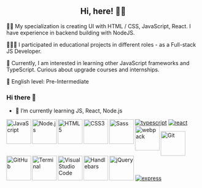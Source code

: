 <h2 align="center">Hi, here! 👨‍💻</h2>

✍🏼 My specialization is creating UI with HTML / CSS, JavaScript,  React. I have experience in backend building with NodeJS.

👷🏼‍♂️ I participated in educational projects in different roles - as a Full-stack JS Developer.

🌱 Currently, I am interested in learning other JavaScript frameworks and TypeScript. Curious about upgrade courses and internships. 

👅 English level: Pre-Intermediate




### Hi there 👋
- 🌱 I’m currently learning JS, React, Node.js


<!--




- 🔭 I’m currently working on ...
- 🌱 I’m currently learning ...
- 👯 I’m looking to collaborate on ...
- 🤔 I’m looking for help with ...
- 💬 Ask me about ...
- 📫 How to reach me: ...
- 😄 Pronouns: ...
- ⚡ Fun fact: ...
-->
<!-- telescope I’m currently working on my pet-projects -->
<!-- seedling I’m currently learning JS, React, Node.js -->
<!-- dancers I want to cooperate with an initiative team. Or ready to join an opensourse project. -->
<!-- thinking I’m looking for help with new technologies for me. -->
<!-- speech_balloon Ask me about anything. And if I can help you, I do it. -->

  <a href="https://www.typescriptlang.org/"><img src="https://img.shields.io/badge/Typescript-555?logo=typescript&style=for-the-badge" alt="typescript" title="TypeScript" /></a> 
  <a href="https://reactjs.org/"><img src="https://img.shields.io/badge/React-555?logo=react&style=for-the-badge" alt="react" title="react" /></a>
<img align="left" alt="JavaScript" width="64px" src="https://raw.githubusercontent.com/marvall/filmoteka/main/src/images/stack/js.png" />
<img align="left" alt="Node.js" width="64px" src="https://raw.githubusercontent.com/marvall/filmoteka/main/src/images/stack/node.png" />
<img align="left" alt="HTML5" width="64px" src="https://raw.githubusercontent.com/marvall/filmoteka/main/src/images/stack/html.png" />
<img align="left" alt="CSS3" width="64px" src="https://raw.githubusercontent.com/marvall/filmoteka/main/src/images/stack/css.png" />
<img align="left" alt="Sass" width="64px" src="https://raw.githubusercontent.com/marvall/filmoteka/main/src/images/stack/sass.png" />
<img align="left" alt="webpack" width="64px" src="https://raw.githubusercontent.com/marvall/filmoteka/main/src/images/stack/webpack.png" />
<!-- <img alt="babel" width="64px" src="https://raw.githubusercontent.com/marvall/filmoteka/main/src/images/stack/babel.png" /> -->
<img align="left" alt="Git" width="64px" src="https://raw.githubusercontent.com/marvall/filmoteka/main/src/images/stack/git.png" />
<img align="left" alt="GitHub" width="64px" src="https://raw.githubusercontent.com/marvall/filmoteka/main/src/images/stack/github.png" />
<img align="left" alt="Terminal" width="64px" src="https://raw.githubusercontent.com/marvall/filmoteka/main/src/images/stack/consol.png" />
<img align="left" alt="Visual Studio Code" width="64px" src="https://raw.githubusercontent.com/marvall/filmoteka/main/src/images/stack/vsc.png" />
<!-- <img align="left" alt="Firebase" width="64px" src="https://raw.githubusercontent.com/marvall/filmoteka/main/src/images/stack/firebase.png" /> -->
<img align="left" alt="Handlebars" width="64px" src="https://raw.githubusercontent.com/marvall/filmoteka/main/src/images/stack/handlebars.png" />
<img alt="jQuery" width="64px" src="https://raw.githubusercontent.com/marvall/filmoteka/main/src/images/stack/jquery.png" />
 <a href="https://expressjs.com"> <img src="https://img.shields.io/badge/Express-555?logo=express&style=for-the-badge" alt="express" title="Express" /></a>
